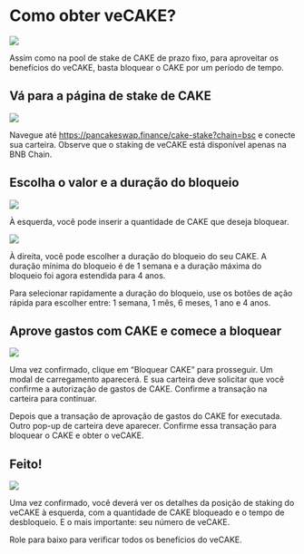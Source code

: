 # Como obter veCAKE?

![](https://1397868517-files.gitbook.io/\~/files/v0/b/gitbook-x-prod.appspot.com/o/spaces%2F-MHREX7DHcljbY5IkjgJ-1972196547%2Fuploads%2FRCy8UPV0Fq4Rd9ucr1Hf%2Fimage.png?alt=media\&token=dbad4297-f7b4-49b2-aad4-05859568267e)

Assim como na pool de stake de CAKE de prazo fixo, para aproveitar os benefícios do veCAKE, basta bloquear o CAKE por um período de tempo.&#x20;

## Vá para a página de stake de CAKE

![](https://1397868517-files.gitbook.io/\~/files/v0/b/gitbook-x-prod.appspot.com/o/spaces%2F-MHREX7DHcljbY5IkjgJ-1972196547%2Fuploads%2F4RsJuLQVu8f2BKflBXBR%2Fimage.png?alt=media\&token=50e79a4b-4d34-4561-a164-55dd88ac5feb)

Navegue até https://pancakeswap.finance/cake-stake?chain=bsc e conecte sua carteira. Observe que o staking de veCAKE está disponível apenas na BNB Chain.&#x20;

## Escolha o valor e a duração do bloqueio

![](https://1397868517-files.gitbook.io/\~/files/v0/b/gitbook-x-prod.appspot.com/o/spaces%2F-MHREX7DHcljbY5IkjgJ-1972196547%2Fuploads%2FSTUhYO6X6V6sbHCZzq5G%2Fimage.png?alt=media\&token=4300b17a-931a-4c79-b11b-02b8b35ce8ec)

À esquerda, você pode inserir a quantidade de CAKE que deseja bloquear.

![](https://1397868517-files.gitbook.io/\~/files/v0/b/gitbook-x-prod.appspot.com/o/spaces%2F-MHREX7DHcljbY5IkjgJ-1972196547%2Fuploads%2FPg2osiIT5Wm77hpOX03H%2Fimage.png?alt=media\&token=f497c8c7-6035-43de-87a8-4fa2b01a475f)

À direita, você pode escolher a duração do bloqueio do seu CAKE. A duração mínima do bloqueio é de 1 semana e a duração máxima do bloqueio foi agora estendida para 4 anos.&#x20;

Para selecionar rapidamente a duração do bloqueio, use os botões de ação rápida para escolher entre: 1 semana, 1 mês, 6 meses, 1 ano e 4 anos.&#x20;

## Aprove gastos com CAKE e comece a bloquear

![](https://1397868517-files.gitbook.io/\~/files/v0/b/gitbook-x-prod.appspot.com/o/spaces%2F-MHREX7DHcljbY5IkjgJ-1972196547%2Fuploads%2FJEeUzLWVJiw4KlqYotXV%2Fimage.png?alt=media\&token=4bcc826b-f437-4922-b78d-c19961f5eafd)

Uma vez confirmado, clique em “Bloquear CAKE” para prosseguir. Um modal de carregamento aparecerá. E sua carteira deve solicitar que você confirme a autorização de gastos de CAKE. Confirme a transação na carteira para continuar.&#x20;

Depois que a transação de aprovação de gastos do CAKE for executada. Outro pop-up de carteira deve aparecer. Confirme essa transação para bloquear o CAKE e obter o veCAKE.&#x20;

## Feito!

![](https://1397868517-files.gitbook.io/\~/files/v0/b/gitbook-x-prod.appspot.com/o/spaces%2F-MHREX7DHcljbY5IkjgJ-1972196547%2Fuploads%2FLt0lhtdnc86LurPejykj%2Fimage.png?alt=media\&token=69b3e323-ca17-4272-a944-e11f005f9f69)

Uma vez confirmado, você deverá ver os detalhes da posição de staking do veCAKE à esquerda, com a quantidade de CAKE bloqueado e o tempo de desbloqueio. E o mais importante: seu número de veCAKE.&#x20;

Role para baixo para verificar todos os benefícios do veCAKE.
